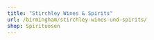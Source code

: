 ```yaml
---
title: "Stirchley Wines & Spirits"
url: /birmingham/stirchley-wines-und-spirits/
shop: Spirituosen
---
```


